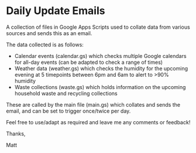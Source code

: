 Daily Update Emails
==========

A collection of files in Google Apps Scripts used to collate data from various sources and sends this as an email.

The data collected is as follows:

- Calendar events (calendar.gs) which checks multiple Google calendars for all-day events (can be adapted to check a range of times)
- Weather data (weather.gs) which checks the humidity for the upcoming evening at 5 timepoints between 6pm and 6am to alert to >90% humidity
- Waste collections (waste.gs) which holds information on the upcoming household waste and recycling collections

These are called by the main file (main.gs) which collates and sends the email, and can be set to trigger once/twice per day.

Feel free to use/adapt as required and leave me any comments or feedback!

Thanks,

Matt
